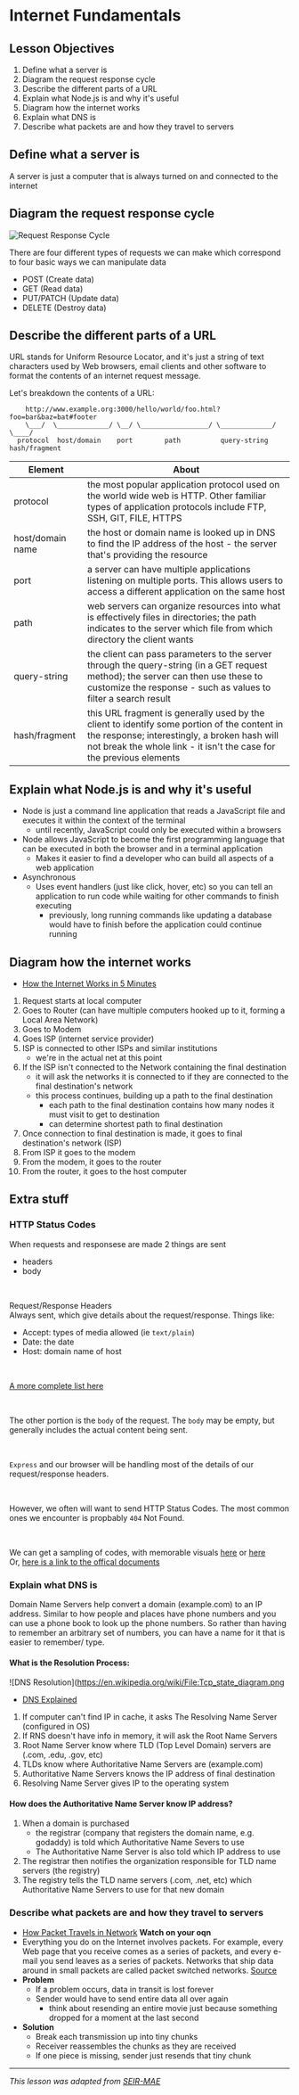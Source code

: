 # Internet Fundamentals

## Lesson Objectives

1. Define what a server is
1. Diagram the request response cycle
1. Describe the different parts of a URL
1. Explain what Node.js is and why it's useful
1. Diagram how the internet works
1. Explain what DNS is
1. Describe what packets are and how they travel to servers

## Define what a server is

A server is just a computer that is always turned on and connected to the internet

## Diagram the request response cycle

![Request Response Cycle](https://cdn.zapier.com/storage/photos/9ec65c79de8ae54080c1b417540469a6.png)

There are four different types of requests we can make which correspond to four basic ways we can manipulate data

- POST (Create data)
- GET (Read data)
- PUT/PATCH (Update data)
- DELETE (Destroy data)


## Describe the different parts of a URL

URL stands for Uniform Resource Locator, and it's just a string of text characters used by Web browsers, email clients and other software to format the contents of an internet request message.

Let's breakdown the contents of a URL:

```
    http://www.example.org:3000/hello/world/foo.html?foo=bar&baz=bat#footer
    \___/  \_____________/ \__/ \_________________/ \_____________/ \____/
  protocol  host/domain    port        path          query-string  hash/fragment
```

Element | About
------|--------
protocol | the most popular application protocol used on the world wide web is HTTP. Other familiar types of application protocols include FTP, SSH, GIT, FILE, HTTPS
host/domain name | the host or domain name is looked up in DNS to find the IP address of the host - the server that's providing the resource
port | a server can have multiple applications listening on multiple ports.  This allows users to access a different application on the same host
path | web servers can organize resources into what is effectively files in directories; the path indicates to the server which file from which directory the client wants
query-string | the client can pass parameters to the server through the query-string (in a GET request method); the server can then use these to customize the response - such as values to filter a search result
hash/fragment | this URL fragment is generally used by the client to identify some portion of the content in the response; interestingly, a broken hash will not break the whole link - it isn't the case for the previous elements


## Explain what Node.js is and why it's useful

- Node is just a command line application that reads a JavaScript file and executes it within the context of the terminal
	- until recently, JavaScript could only be executed within a browsers
- Node allows JavaScript to become the first programming language that can be executed in both the browser and in a terminal application
	- Makes it easier to find a developer who can build all aspects of a web application
- Asynchronous
	- Uses event handlers (just like click, hover, etc) so you can tell an application to run code while waiting for other commands to finish executing
		- previously, long running commands like updating a database would have to finish before the application could continue running

## Diagram how the internet works

- [How the Internet Works in 5 Minutes](https://www.youtube.com/watch?v=7_LPdttKXPc)

1. Request starts at local computer
1. Goes to Router (can have multiple computers hooked up to it, forming a Local Area Network)
1. Goes to Modem
1. Goes ISP (internet service provider)
1. ISP is connected to other ISPs and similar institutions
	- we're in the actual net at this point
1. If the ISP isn't connected to the Network containing the final destination
	- it will ask the networks it is connected to if they are connected to the final destination's network
	- this process continues, building up a path to the final destination
		- each path to the final destination contains how many nodes it must visit to get to destination
		- can determine shortest path to final destination
1. Once connection to final destination is made, it goes to final destination's network (ISP)
1. From ISP it goes to the modem
1. From the modem, it goes to the router
1. From the router, it goes to the host computer


## Extra stuff


### HTTP Status Codes
When requests and responsese are made 2 things are sent
- headers
- body

<br>

Request/Response Headers
<br>
Always sent, which give details about the request/response. Things like:

- Accept: types of media allowed (ie `text/plain`)
- Date: the date
- Host: domain name of host
<br>

[A more complete list here](https://en.wikipedia.org/wiki/List_of_HTTP_header_fields)

<br>

The other portion is the `body` of the request. The `body` may be empty, but generally includes the actual content being sent. 

<br>

`Express` and our browser will be handling most of the details of our request/response headers. 

<br>

However, we often will want to send HTTP Status Codes. The most common ones we encounter is propbably `404` Not Found. 

<br>

We can get a sampling of codes, with memorable visuals [here](https://www.flickr.com/photos/girliemac/sets/72157628409467125/) or [here](https://httpstatusdogs.com/)
<br>
Or, [here is a link to the offical documents](https://www.w3.org/Protocols/rfc2616/rfc2616-sec10.html)


###  Explain what DNS is

Domain Name Servers help convert a domain (example.com) to an IP address. Similar to how people and places have phone numbers and you can use a phone book to look up the phone numbers. So rather than having to remember an arbitrary set of numbers, you can have a name for it that is easier to remember/ type.

#### What is the Resolution Process:

![DNS Resolution](https://en.wikipedia.org/wiki/File:Tcp_state_diagram.png

- [DNS Explained](https://www.youtube.com/watch?v=72snZctFFtA)

1. If computer can't find IP in cache, it asks The Resolving Name Server (configured in OS)
1. If RNS doesn't have info in memory, it will ask the Root Name Servers
1. Root Name Server know where TLD (Top Level Domain) servers are (.com, .edu, .gov, etc)
1. TLDs know where Authoritative Name Servers are (example.com)
1. Authoritative Name Servers knows the IP address of final destination
1. Resolving Name Server gives IP to the operating system

#### How does the Authoritative Name Server know IP address?

1. When a domain is purchased
	- the registrar (company that registers the domain name, e.g. godaddy) is told which Authoritative Name Severs to use
	- The Authoritative Name Server is also told which IP address to use
1. The registrar then notifies the organization responsible for TLD name servers (the registry)
1. The registry tells the TLD name servers (.com, .net, etc) which Authoritative Name Servers to use for that new domain

### Describe what packets are and how they travel to servers

- [How Packet Travels in Network](https://www.youtube.com/watch?v=xIuBmOufbls) **Watch on your oqn**
- Everything you do on the Internet involves packets. For example, every Web page that you receive comes as a series of packets, and every e-mail you send leaves as a series of packets. Networks that ship data around in small packets are called packet switched networks. [Source](https://computer.howstuffworks.com/question525.htm)
- **Problem** 
	- If a problem occurs, data in transit is lost forever
	- Sender would have to send entire data all over again
		- think about resending an entire movie just because something dropped for a moment at the last second
- **Solution**
	- Break each transmission up into tiny chunks
	- Receiver reassembles the chunks as they are received
	- If one piece is missing, sender just resends that tiny chunk


---

*This lesson was adapted from [SEIR-MAE](https://git.generalassemb.ly/Software-Engineering-Immersive-Remote/SEIR-MAE-INSTRUCTORS/blob/master/unit_2/w09d1/instructor_notes/INTRO_TO_INTERNET.md)*
